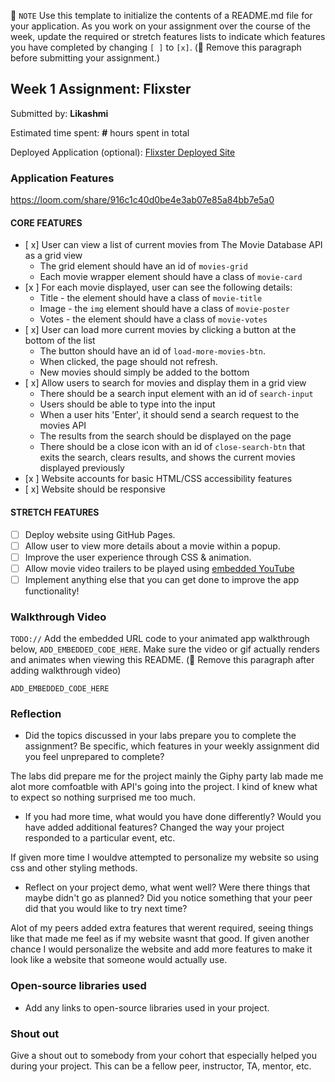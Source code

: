 📝 `NOTE` Use this template to initialize the contents of a README.md file for your application. As you work on your assignment over the course of the week, update the required or stretch features lists to indicate which features you have completed by changing `[ ]` to `[x]`. (🚫 Remove this paragraph before submitting your assignment.)

## Week 1 Assignment: Flixster

Submitted by: **Likashmi**

Estimated time spent: **#** hours spent in total

Deployed Application (optional): [Flixster Deployed Site](ADD_LINK_HERE)

### Application Features


https://loom.com/share/916c1c40d0be4e3ab07e85a84bb7e5a0



#### CORE FEATURES

- [ x] User can view a list of current movies from The Movie Database API as a grid view
  - The grid element should have an id of `movies-grid`
  - Each movie wrapper element should have a class of `movie-card`
- [x ] For each movie displayed, user can see the following details:
  - Title - the element should have a class of `movie-title`
  - Image - the `img` element should have a class of `movie-poster`
  - Votes - the element should have a class of `movie-votes`
- [ x] User can load more current movies by clicking a button at the bottom of the list
  - The button should have an id of `load-more-movies-btn`.
  - When clicked, the page should not refresh.
  - New movies should simply be added to the bottom
- [ x] Allow users to search for movies and display them in a grid view
  - There should be a search input element with an id of `search-input`
  - Users should be able to type into the input
  - When a user hits 'Enter', it should send a search request to the movies API
  - The results from the search should be displayed on the page
  - There should be a close icon with an id of `close-search-btn` that exits the search, clears results, and shows the current movies displayed previously
- [x ] Website accounts for basic HTML/CSS accessibility features
- [ x] Website should be responsive

#### STRETCH FEATURES

- [ ] Deploy website using GitHub Pages. 
- [ ] Allow user to view more details about a movie within a popup.
- [ ] Improve the user experience through CSS & animation.
- [ ] Allow movie video trailers to be played using [embedded YouTube](https://support.google.com/youtube/answer/171780?hl=en)
- [ ] Implement anything else that you can get done to improve the app functionality!

### Walkthrough Video

`TODO://` Add the embedded URL code to your animated app walkthrough below, `ADD_EMBEDDED_CODE_HERE`. Make sure the video or gif actually renders and animates when viewing this README. (🚫 Remove this paragraph after adding walkthrough video)

`ADD_EMBEDDED_CODE_HERE`

### Reflection

* Did the topics discussed in your labs prepare you to complete the assignment? Be specific, which features in your weekly assignment did you feel unprepared to complete?

The labs did prepare me for the project mainly the Giphy party lab made me alot more comfoatble with API's going into the project. I kind of knew what to expect so nothing surprised me too much.

* If you had more time, what would you have done differently? Would you have added additional features? Changed the way your project responded to a particular event, etc.
  
If given more time I wouldve attempted to personalize my website so using css and other styling methods.

* Reflect on your project demo, what went well? Were there things that maybe didn't go as planned? Did you notice something that your peer did that you would like to try next time?

Alot of my peers added extra features that werent required, seeing things like that made me feel as if my website wasnt that good. If given another chance I would personalize the website and add more features to make it look like a website that someone would actually use.

### Open-source libraries used

- Add any links to open-source libraries used in your project.

### Shout out

Give a shout out to somebody from your cohort that especially helped you during your project. This can be a fellow peer, instructor, TA, mentor, etc.
